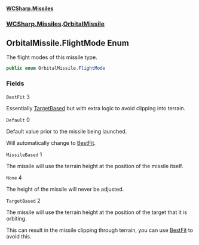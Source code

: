 #### [WCSharp.Missiles](README.md 'README')
### [WCSharp.Missiles](WCSharp.Missiles.md 'WCSharp.Missiles').[OrbitalMissile](WCSharp.Missiles.OrbitalMissile.md 'WCSharp.Missiles.OrbitalMissile')

## OrbitalMissile.FlightMode Enum

The flight modes of this missile type.

```csharp
public enum OrbitalMissile.FlightMode
```
### Fields

<a name='WCSharp.Missiles.OrbitalMissile.FlightMode.BestFit'></a>

`BestFit` 3

Essentially [TargetBased](WCSharp.Missiles.OrbitalMissile.FlightMode.md#WCSharp.Missiles.OrbitalMissile.FlightMode.TargetBased 'WCSharp.Missiles.OrbitalMissile.FlightMode.TargetBased') but with extra logic to avoid clipping into terrain.

<a name='WCSharp.Missiles.OrbitalMissile.FlightMode.Default'></a>

`Default` 0

Default value prior to the missile being launched.  
  
Will automatically change to [BestFit](WCSharp.Missiles.OrbitalMissile.FlightMode.md#WCSharp.Missiles.OrbitalMissile.FlightMode.BestFit 'WCSharp.Missiles.OrbitalMissile.FlightMode.BestFit').

<a name='WCSharp.Missiles.OrbitalMissile.FlightMode.MissileBased'></a>

`MissileBased` 1

The missile will use the terrain height at the position of the missile itself.

<a name='WCSharp.Missiles.OrbitalMissile.FlightMode.None'></a>

`None` 4

The height of the missile will never be adjusted.

<a name='WCSharp.Missiles.OrbitalMissile.FlightMode.TargetBased'></a>

`TargetBased` 2

The missile will use the terrain height at the position of the target that it is orbiting.  
  
This can result in the missile clipping through terrain, you can use [BestFit](WCSharp.Missiles.OrbitalMissile.FlightMode.md#WCSharp.Missiles.OrbitalMissile.FlightMode.BestFit 'WCSharp.Missiles.OrbitalMissile.FlightMode.BestFit') to avoid this.